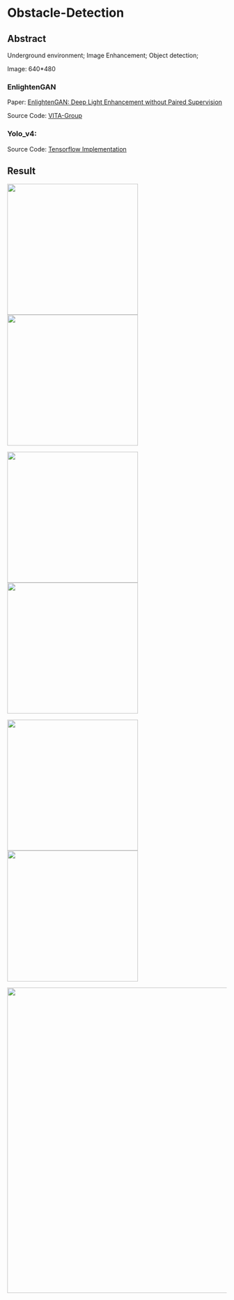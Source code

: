 # Obstacle-Detection
## Abstract 
Underground environment; Image Enhancement; Object detection;

Image: 640*480

### EnlightenGAN 
Paper: [EnlightenGAN: Deep Light Enhancement without Paired Supervision](https://arxiv.org/abs/1906.06972)

Source Code: [VITA-Group](https://github.com/VITA-Group/EnlightenGAN)

### Yolo_v4:
Source Code: [Tensorflow Implementation](https://github.com/hunglc007/tensorflow-yolov4-tflite)


## Result

<img src="https://user-images.githubusercontent.com/51788243/174688999-b674ef2b-6ef8-4836-a508-293be47d50eb.png" width="300"> <img src="https://user-images.githubusercontent.com/51788243/174689248-9d36574e-4757-4a34-b243-969b977afc38.png" width="300">

<img src="https://user-images.githubusercontent.com/51788243/174689291-23a5408f-95c1-4ce7-bb98-ed2b2df05296.png" width="300"> <img src="https://user-images.githubusercontent.com/51788243/174689297-2929ffb0-a68d-4fca-bf5e-b40fccd3679a.png" width="300">

<img src="https://user-images.githubusercontent.com/51788243/174689299-68cca80d-c2b5-42ef-a9f9-f12f030c6e88.png" width="300"> <img src="https://user-images.githubusercontent.com/51788243/174689303-63cbfe4d-c5a5-49c8-a033-980b133ed12a.png" width="300">

<img src="https://user-images.githubusercontent.com/51788243/174690045-ce35772d-ad89-4ad6-bf89-5cfbaa2f51ab.png" width="700">



